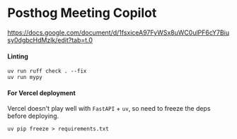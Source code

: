 # Posthog Meeting Copilot

https://docs.google.com/document/d/1fsxiceA97FyWSx8uWC0ulPF6cY7Biusy0dgbcHdMzlk/edit?tab=t.0

#### Linting
```
uv run ruff check . --fix
uv run mypy
```

#### For Vercel deployment
Vercel doesn't play well with `FastAPI` + `uv`, so need to freeze the deps before deploying.

```
uv pip freeze > requirements.txt
```